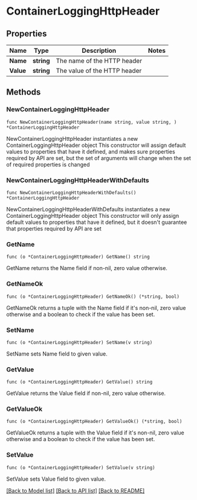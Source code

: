# ContainerLoggingHttpHeader

## Properties

Name | Type | Description | Notes
------------ | ------------- | ------------- | -------------
**Name** | **string** | The name of the HTTP header | 
**Value** | **string** | The value of the HTTP header | 

## Methods

### NewContainerLoggingHttpHeader

`func NewContainerLoggingHttpHeader(name string, value string, ) *ContainerLoggingHttpHeader`

NewContainerLoggingHttpHeader instantiates a new ContainerLoggingHttpHeader object
This constructor will assign default values to properties that have it defined,
and makes sure properties required by API are set, but the set of arguments
will change when the set of required properties is changed

### NewContainerLoggingHttpHeaderWithDefaults

`func NewContainerLoggingHttpHeaderWithDefaults() *ContainerLoggingHttpHeader`

NewContainerLoggingHttpHeaderWithDefaults instantiates a new ContainerLoggingHttpHeader object
This constructor will only assign default values to properties that have it defined,
but it doesn't guarantee that properties required by API are set

### GetName

`func (o *ContainerLoggingHttpHeader) GetName() string`

GetName returns the Name field if non-nil, zero value otherwise.

### GetNameOk

`func (o *ContainerLoggingHttpHeader) GetNameOk() (*string, bool)`

GetNameOk returns a tuple with the Name field if it's non-nil, zero value otherwise
and a boolean to check if the value has been set.

### SetName

`func (o *ContainerLoggingHttpHeader) SetName(v string)`

SetName sets Name field to given value.


### GetValue

`func (o *ContainerLoggingHttpHeader) GetValue() string`

GetValue returns the Value field if non-nil, zero value otherwise.

### GetValueOk

`func (o *ContainerLoggingHttpHeader) GetValueOk() (*string, bool)`

GetValueOk returns a tuple with the Value field if it's non-nil, zero value otherwise
and a boolean to check if the value has been set.

### SetValue

`func (o *ContainerLoggingHttpHeader) SetValue(v string)`

SetValue sets Value field to given value.



[[Back to Model list]](../README.md#documentation-for-models) [[Back to API list]](../README.md#documentation-for-api-endpoints) [[Back to README]](../README.md)


